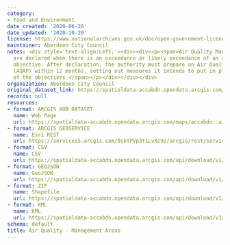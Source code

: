 ```yaml
---
category:
- Food and Environment
date_created: '2020-06-26'
date_updated: '2020-10-20'
license: https://www.nationalarchives.gov.uk/doc/open-government-licence/version/3/
maintainer: Aberdeen City Council
notes: <div style='text-align:Left;'><div><div><p><span>Air Quality Management Areas
  are declared when there is an exceedance or likely exceedance of an air quality
  objective. After declaration, the authority must prepare an Air Quality Action Plan
  (AQAP) within 12 months, setting out measures it intends to put in place in pursuit
  of the objectives.</span></p></div></div></div>
organization: Aberdeen City Council
original_dataset_link: https://spatialdata-accabdn.opendata.arcgis.com/maps/accabdn::air-quality-management-areas-1
records: null
resources:
- format: ARCGIS HUB DATASET
  name: Web Page
  url: https://spatialdata-accabdn.opendata.arcgis.com/maps/accabdn::air-quality-management-areas-1
- format: ARCGIS GEOSERVICE
  name: Esri REST
  url: https://services5.arcgis.com/0sktPVp3t1LvXc9z/arcgis/rest/services/Air_Quality_Management_Areas/FeatureServer/0
- format: CSV
  name: CSV
  url: https://spatialdata-accabdn.opendata.arcgis.com/api/download/v1/items/0ac95978a97c4adfbdab0c429f943c4e/csv?layers=0
- format: GEOJSON
  name: GeoJSON
  url: https://spatialdata-accabdn.opendata.arcgis.com/api/download/v1/items/0ac95978a97c4adfbdab0c429f943c4e/geojson?layers=0
- format: ZIP
  name: Shapefile
  url: https://spatialdata-accabdn.opendata.arcgis.com/api/download/v1/items/0ac95978a97c4adfbdab0c429f943c4e/shapefile?layers=0
- format: KML
  name: KML
  url: https://spatialdata-accabdn.opendata.arcgis.com/api/download/v1/items/0ac95978a97c4adfbdab0c429f943c4e/kml?layers=0
schema: default
title: Air Quality - Management Areas
---
```

